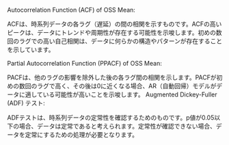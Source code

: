 Autocorrelation Function (ACF) of OSS Mean:

ACFは、時系列データの各ラグ（遅延）の間の相関を示すものです。ACFの高いピークは、データにトレンドや周期性が存在する可能性を示唆します。初めの数回のラグでの高い自己相関は、データに何らかの構造やパターンが存在することを示しています。


Partial Autocorrelation Function (PPACF) of OSS Mean:

PACFは、他のラグの影響を除外した後の各ラグ間の相関を示します。PACFが初めの数回のラグで高く、その後は0に近くなる場合、AR（自動回帰）モデルがデータに適している可能性が高いことを示唆します。
Augmented Dickey-Fuller (ADF) テスト:

ADFテストは、時系列データの定常性を確認するためのものです。p値が0.05以下の場合、データは定常であると考えられます。定常性が確認できない場合、データを定常にするための処理が必要となります。
